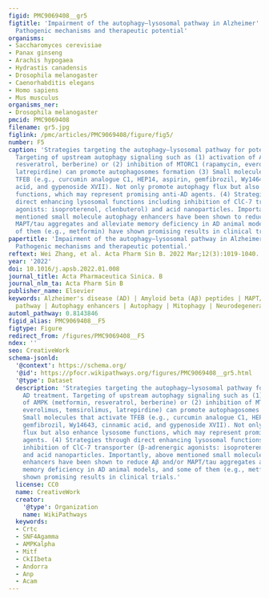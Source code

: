 ```yaml
---
figid: PMC9069408__gr5
figtitle: 'Impairment of the autophagy–lysosomal pathway in Alzheimer''s diseases:
  Pathogenic mechanisms and therapeutic potential'
organisms:
- Saccharomyces cerevisiae
- Panax ginseng
- Arachis hypogaea
- Hydrastis canadensis
- Drosophila melanogaster
- Caenorhabditis elegans
- Homo sapiens
- Mus musculus
organisms_ner:
- Drosophila melanogaster
pmcid: PMC9069408
filename: gr5.jpg
figlink: /pmc/articles/PMC9069408/figure/fig5/
number: F5
caption: 'Strategies targeting the autophagy–lysosomal pathway for potential AD treatment.
  Targeting of upstream autophagy signaling such as (1) activation of AMPK (metformin,
  resveratrol, berberine) or (2) inhibition of MTORC1 (rapamycin, everolimus, temsirolimus,
  latrepirdine) can promote autophagosomes formation (3) Small molecules that activate
  TFEB (e.g., curcumin analogue C1, HEP14, aspirin, gemfibrozil, Wy14643, cinnamic
  acid, and gypenoside XVII). Not only promote autophagy flux but also enhance lysosome
  functions, which may represent promising anti-AD agents. (4) Strategies through
  direct enhancing lysosomal functions including inhibition of ClC-7 transporter (β-adrenergic
  agonists: isoproterenol, clenbuterol) and acid nanoparticles. Importantly, above
  mentioned small molecule autophagy enhancers have been shown to reduce Aβ and/or
  MAPT/tau aggregates and alleviate memory deficiency in AD animal models, and some
  of them (e.g., metformin) have shown promising results in clinical trials.'
papertitle: 'Impairment of the autophagy–lysosomal pathway in Alzheimer''s diseases:
  Pathogenic mechanisms and therapeutic potential.'
reftext: Wei Zhang, et al. Acta Pharm Sin B. 2022 Mar;12(3):1019-1040.
year: '2022'
doi: 10.1016/j.apsb.2022.01.008
journal_title: Acta Pharmaceutica Sinica. B
journal_nlm_ta: Acta Pharm Sin B
publisher_name: Elsevier
keywords: Alzheimer's disease (AD) | Amyloid beta (Aβ) peptides | MAPT/tau | Autophagy–lysosomal
  pathway | Autophagy enhancers | Autophagy | Mitophagy | Neurodegenerative diseases
automl_pathway: 0.8143846
figid_alias: PMC9069408__F5
figtype: Figure
redirect_from: /figures/PMC9069408__F5
ndex: ''
seo: CreativeWork
schema-jsonld:
  '@context': https://schema.org/
  '@id': https://pfocr.wikipathways.org/figures/PMC9069408__gr5.html
  '@type': Dataset
  description: 'Strategies targeting the autophagy–lysosomal pathway for potential
    AD treatment. Targeting of upstream autophagy signaling such as (1) activation
    of AMPK (metformin, resveratrol, berberine) or (2) inhibition of MTORC1 (rapamycin,
    everolimus, temsirolimus, latrepirdine) can promote autophagosomes formation (3)
    Small molecules that activate TFEB (e.g., curcumin analogue C1, HEP14, aspirin,
    gemfibrozil, Wy14643, cinnamic acid, and gypenoside XVII). Not only promote autophagy
    flux but also enhance lysosome functions, which may represent promising anti-AD
    agents. (4) Strategies through direct enhancing lysosomal functions including
    inhibition of ClC-7 transporter (β-adrenergic agonists: isoproterenol, clenbuterol)
    and acid nanoparticles. Importantly, above mentioned small molecule autophagy
    enhancers have been shown to reduce Aβ and/or MAPT/tau aggregates and alleviate
    memory deficiency in AD animal models, and some of them (e.g., metformin) have
    shown promising results in clinical trials.'
  license: CC0
  name: CreativeWork
  creator:
    '@type': Organization
    name: WikiPathways
  keywords:
  - Crtc
  - SNF4Agamma
  - AMPKalpha
  - Mitf
  - CkIIbeta
  - Andorra
  - Anp
  - Acam
---
```

